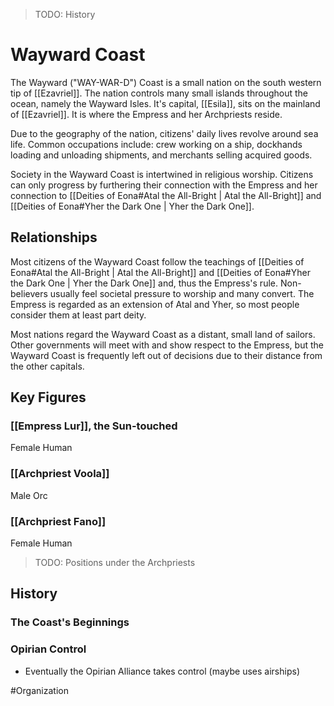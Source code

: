> TODO: History

# Wayward Coast
The Wayward ("WAY-WAR-D") Coast is a small nation on the south western tip of [[Ezavriel]]. The nation controls many small islands throughout the ocean, namely the Wayward Isles. It's capital, [[Esila]], sits on the mainland of [[Ezavriel]]. It is where the Empress and her Archpriests reside. 

Due to the geography of the nation, citizens' daily lives revolve around sea life. Common occupations include: crew working on a ship, dockhands loading and unloading shipments, and merchants selling acquired goods. 

Society in the Wayward Coast is intertwined in religious worship. Citizens can only progress by furthering their connection with the Empress and her connection to [[Deities of Eona#Atal the All-Bright | Atal the All-Bright]] and [[Deities of Eona#Yher the Dark One | Yher the Dark One]]. 

## Relationships
Most citizens of the Wayward Coast follow the teachings of [[Deities of Eona#Atal the All-Bright | Atal the All-Bright]] and [[Deities of Eona#Yher the Dark One | Yher the Dark One]] and, thus the Empress's rule. Non-believers usually feel societal pressure to worship and many convert. The Empress is regarded as an extension of Atal and Yher, so most people consider them at least part deity.

Most nations regard the Wayward Coast as a distant, small land of sailors. Other governments will meet with and show respect to the Empress, but the Wayward Coast is frequently left out of decisions due to their distance from the other capitals.  

## Key Figures
### [[Empress Lur]], the Sun-touched
Female Human

### [[Archpriest Voola]]
Male Orc

### [[Archpriest Fano]]
Female Human

> TODO: Positions under the Archpriests

## History
### The Coast's Beginnings

### Opirian Control
- Eventually the Opirian Alliance takes control (maybe uses airships)


#Organization